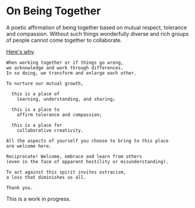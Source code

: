# On Being Together

A poetic affirmation of being together based on mutual respect, tolerance and
compassion. Without such things wonderfully diverse and rich groups of people
cannot come together to collaborate.

[Here's why](https://ntoll.org/article/on-being-together/).

```
When working together or if things go wrong,  
we acknowledge and work through differences.  
In so doing, we transform and enlarge each other.

To nurture our mutual growth,

  this is a place of  
    learning, understanding, and sharing;  

  this is a place to  
    affirm tolerance and compassion;  

  this is a place for  
    collaborative creativity.

All the aspects of yourself you choose to bring to this place  
are welcome here.

Reciprocate! Welcome, embrace and learn from others  
(even in the face of apparent hostility or misunderstanding).

To act against this spirit invites ostracism, 
a loss that diminishes us all.

Thank you.
```

This is a work in progress.
